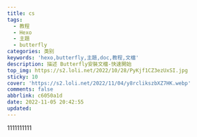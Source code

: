 ```yaml
---
title: cs
tags:
  - 教程
  - Hexo
  - 主題
  - butterfly
categories: 类别
keywords: 'hexo,butterfly,主題,doc,教程,文檔'
description: 描述 Butterfly安裝文檔-快速開始
top_img: https://s2.loli.net/2022/10/28/PyKjf1CZ3ezUxSI.jpg
sticky: 10
cover: 'https://s2.loli.net/2022/11/04/y8rclikszbXZ7HK.webp'
comments: false
abbrlink: c6050a1d
date: 2022-11-05 20:42:55
updated:
---
```




1111111111

<!-- more -->
<style type="text/css">#post{background:#ffffff4a;}@media screen and (max-width: 1900px) { .aside-content,  .item-headline {   display: none;  }}.layout > div:first-child:not(.recent-posts) { width: 100%;}</style> 